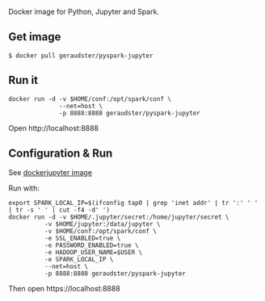 Docker image for Python, Jupyter and Spark.

## Get image

    $ docker pull geraudster/pyspark-jupyter

## Run it

    docker run -d -v $HOME/conf:/opt/spark/conf \
                  --net=host \
                  -p 8888:8888 geraudster/pyspark-jupyter

Open http://localhost:8888

## Configuration & Run

See [dockerjupyter image](https://hub.docker.com/r/geraudster/dockerjupyter/)

Run with:

    export SPARK_LOCAL_IP=$(ifconfig tap0 | grep 'inet addr' | tr ':' ' ' | tr -s ' ' | cut -f4 -d' ')
    docker run -d -v $HOME/.jupyter/secret:/home/jupyter/secret \
              -v $HOME/jupyter:/data/jupyter \
              -v $HOME/conf:/opt/spark/conf \
              -e SSL_ENABLED=true \
              -e PASSWORD_ENABLED=true \
              -e HADOOP_USER_NAME=$USER \
              -e SPARK_LOCAL_IP \
              --net=host \
              -p 8888:8888 geraudster/pyspark-jupyter

Then open https://localhost:8888
